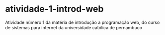 # atividade-1-introd-web
Atividade número 1 da matéria de introdução a programação web, do curso de sistemas para internet da universidade católica de pernambuco
